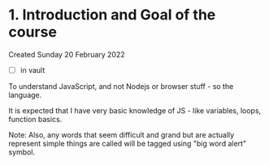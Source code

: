 # 1. Introduction and Goal of the course
Created Sunday 20 February 2022

- [ ] in vault

To understand JavaScript, and not Nodejs or browser stuff - so the language.

It is expected that I have very basic knowledge of JS - like variables, loops, function basics.

Note: Also, any words that seem difficult and grand but are actually represent simple things are called will be tagged using "big word alert" symbol.